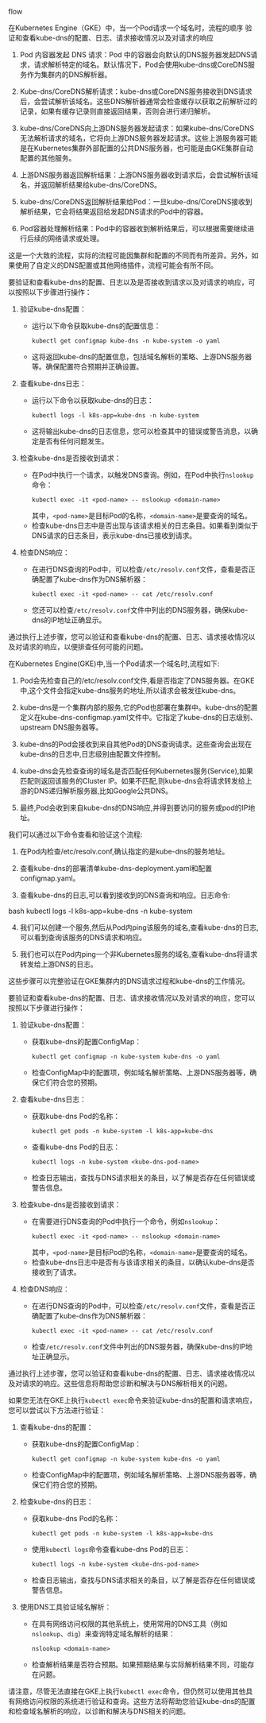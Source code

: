 flow

在Kubernetes Engine（GKE）中，当一个Pod请求一个域名时，流程的顺序
验证和查看kube-dns的配置、日志、请求接收情况以及对请求的响应



1. Pod 内容器发起 DNS 请求：Pod 中的容器会向默认的DNS服务器发起DNS请求，请求解析特定的域名。默认情况下，Pod会使用kube-dns或CoreDNS服务作为集群内的DNS解析器。

2. Kube-dns/CoreDNS解析请求：kube-dns或CoreDNS服务接收到DNS请求后，会尝试解析该域名。这些DNS解析器通常会检查缓存以获取之前解析过的记录，如果有缓存记录则直接返回结果，否则会进行递归解析。

3. kube-dns/CoreDNS向上游DNS服务器发起请求：如果kube-dns/CoreDNS无法解析请求的域名，它将向上游DNS服务器发起请求。这些上游服务器可能是在Kubernetes集群外部配置的公共DNS服务器，也可能是由GKE集群自动配置的其他服务。

4. 上游DNS服务器返回解析结果：上游DNS服务器收到请求后，会尝试解析该域名，并返回解析结果给kube-dns/CoreDNS。

5. kube-dns/CoreDNS返回解析结果给Pod：一旦kube-dns/CoreDNS接收到解析结果，它会将结果返回给发起DNS请求的Pod中的容器。

6. Pod容器处理解析结果：Pod中的容器收到解析结果后，可以根据需要继续进行后续的网络请求或处理。

这是一个大致的流程，实际的流程可能因集群和配置的不同而有所差异。另外，如果使用了自定义的DNS配置或其他网络插件，流程可能会有所不同。


要验证和查看kube-dns的配置、日志以及是否接收到请求以及对请求的响应，可以按照以下步骤进行操作：

1. 验证kube-dns配置：
   - 运行以下命令获取kube-dns的配置信息：
     ```
     kubectl get configmap kube-dns -n kube-system -o yaml
     ```
   - 这将返回kube-dns的配置信息，包括域名解析的策略、上游DNS服务器等。确保配置符合预期并正确设置。

2. 查看kube-dns日志：
   - 运行以下命令以获取kube-dns的日志：
     ```
     kubectl logs -l k8s-app=kube-dns -n kube-system
     ```
   - 这将输出kube-dns的日志信息，您可以检查其中的错误或警告消息，以确定是否有任何问题发生。

3. 检查kube-dns是否接收到请求：
   - 在Pod中执行一个请求，以触发DNS查询。例如，在Pod中执行`nslookup`命令：
     ```
     kubectl exec -it <pod-name> -- nslookup <domain-name>
     ```
     其中，`<pod-name>`是目标Pod的名称，`<domain-name>`是要查询的域名。
   - 检查kube-dns日志中是否出现与该请求相关的日志条目。如果看到类似于DNS请求的日志条目，表示kube-dns已接收到请求。

4. 检查DNS响应：
   - 在进行DNS查询的Pod中，可以检查`/etc/resolv.conf`文件，查看是否正确配置了kube-dns作为DNS解析器：
     ```
     kubectl exec -it <pod-name> -- cat /etc/resolv.conf
     ```
   - 您还可以检查`/etc/resolv.conf`文件中列出的DNS服务器，确保kube-dns的IP地址正确显示。

通过执行上述步骤，您可以验证和查看kube-dns的配置、日志、请求接收情况以及对请求的响应，以便排查任何可能的问题。


在Kubernetes Engine(GKE)中,当一个Pod请求一个域名时,流程如下:

1. Pod会先检查自己的/etc/resolv.conf文件,看是否指定了DNS服务器。在GKE中,这个文件会指定kube-dns服务的地址,所以请求会被发往kube-dns。

2. kube-dns是一个集群内部的服务,它的Pod也部署在集群中。kube-dns的配置定义在kube-dns-configmap.yaml文件中。它指定了kube-dns的日志级别、upstream DNS服务器等。

3. kube-dns的Pod会接收到来自其他Pod的DNS查询请求。这些查询会出现在kube-dns的日志中,日志级别由配置文件控制。

4. kube-dns会先检查查询的域名是否匹配任何Kubernetes服务(Service),如果匹配则返回该服务的Cluster IP。如果不匹配,则kube-dns会将请求转发给上游的DNS递归解析服务器,比如Google公共DNS。

5. 最终,Pod会收到来自kube-dns的DNS响应,并得到要访问的服务或pod的IP地址。

我们可以通过以下命令查看和验证这个流程:

1. 在Pod内检查/etc/resolv.conf,确认指定的是kube-dns的服务地址。

2. 查看kube-dns的部署清单kube-dns-deployment.yaml和配置configmap.yaml。

3. 查看kube-dns的日志,可以看到接收到的DNS查询和响应。日志命令:

bash
kubectl logs -l k8s-app=kube-dns -n kube-system


4. 我们可以创建一个服务,然后从Pod内ping该服务的域名,查看kube-dns的日志,可以看到查询该服务的DNS请求和响应。

5. 我们也可以在Pod内ping一个非Kubernetes服务的域名,查看kube-dns将请求转发给上游DNS的日志。

这些步骤可以完整验证在GKE集群内的DNS请求过程和kube-dns的工作情况。


要验证和查看kube-dns的配置、日志、请求接收情况以及对请求的响应，您可以按照以下步骤进行操作：

1. 验证kube-dns配置：
   - 获取kube-dns的配置ConfigMap：
     ```
     kubectl get configmap -n kube-system kube-dns -o yaml
     ```
   - 检查ConfigMap中的配置项，例如域名解析策略、上游DNS服务器等，确保它们符合您的预期。

2. 查看kube-dns日志：
   - 获取kube-dns Pod的名称：
     ```
     kubectl get pods -n kube-system -l k8s-app=kube-dns
     ```
   - 查看kube-dns Pod的日志：
     ```
     kubectl logs -n kube-system <kube-dns-pod-name>
     ```
   - 检查日志输出，查找与DNS请求相关的条目，以了解是否存在任何错误或警告信息。

3. 检查kube-dns是否接收到请求：
   - 在需要进行DNS查询的Pod中执行一个命令，例如`nslookup`：
     ```
     kubectl exec -it <pod-name> -- nslookup <domain-name>
     ```
     其中，`<pod-name>`是目标Pod的名称，`<domain-name>`是要查询的域名。
   - 检查kube-dns日志中是否有与该请求相关的条目，以确认kube-dns是否接收到了请求。

4. 检查DNS响应：
   - 在进行DNS查询的Pod中，可以检查`/etc/resolv.conf`文件，查看是否正确配置了kube-dns作为DNS解析器：
     ```
     kubectl exec -it <pod-name> -- cat /etc/resolv.conf
     ```
   - 检查`/etc/resolv.conf`文件中列出的DNS服务器，确保kube-dns的IP地址正确显示。

通过执行上述步骤，您可以验证和查看kube-dns的配置、日志、请求接收情况以及对请求的响应。这些信息将帮助您诊断和解决与DNS解析相关的问题。

如果您无法在GKE上执行`kubectl exec`命令来验证kube-dns的配置和请求响应，您可以尝试以下方法进行验证：

1. 查看kube-dns的配置：
   - 获取kube-dns的配置ConfigMap：
     ```
     kubectl get configmap -n kube-system kube-dns -o yaml
     ```
   - 检查ConfigMap中的配置项，例如域名解析策略、上游DNS服务器等，确保它们符合您的预期。

2. 检查kube-dns的日志：
   - 获取kube-dns Pod的名称：
     ```
     kubectl get pods -n kube-system -l k8s-app=kube-dns
     ```
   - 使用`kubectl logs`命令查看kube-dns Pod的日志：
     ```
     kubectl logs -n kube-system <kube-dns-pod-name>
     ```
   - 检查日志输出，查找与DNS请求相关的条目，以了解是否存在任何错误或警告信息。

3. 使用DNS工具验证域名解析：
   - 在具有网络访问权限的其他系统上，使用常用的DNS工具（例如`nslookup`、`dig`）来查询特定域名解析的结果：
     ```
     nslookup <domain-name>
     ```
   - 检查解析结果是否符合预期。如果预期结果与实际解析结果不同，可能存在问题。

请注意，尽管无法直接在GKE上执行`kubectl exec`命令，但仍然可以使用其他具有网络访问权限的系统进行验证和查询。这些方法将帮助您验证kube-dns的配置和检查域名解析的响应，以诊断和解决与DNS相关的问题。